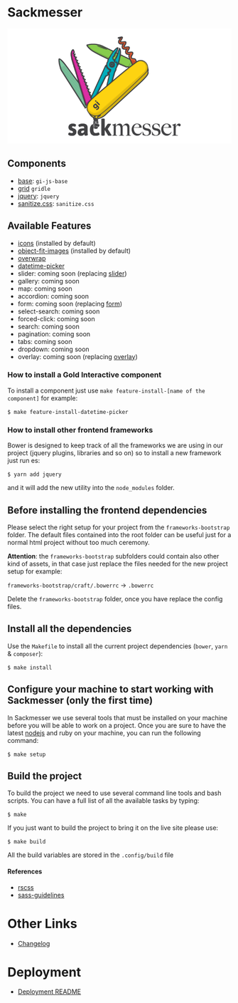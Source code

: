 # Sackmesser

![Sackmesser logo](sackmesser.png)

## Components

- [base](https://github.com/Goldinteractive/js-base): `gi-js-base`
- [grid](http://gridle.org/) `gridle`
- [jquery](https://jquery.com): `jquery`
- [sanitize.css](https://github.com/jonathantneal/sanitize.css): `sanitize.css`

## Available Features

- [icons](https://github.com/Goldinteractive/feature-icons) (installed by default)
- [object-fit-images](https://github.com/Goldinteractive/feature-object-fit-images) (installed by default)
- [overwrap](https://github.com/Goldinteractive/feature-overwrap)
- [datetime-picker](https://github.com/Goldinteractive/feature-datetime-picker)
- slider: coming soon (replacing [slider](http://goldinteractive.github.io/ui-slider/))
- gallery: coming soon
- map: coming soon
- accordion: coming soon
- form: coming soon (replacing [form](http://goldinteractive.github.io/ui-form/))
- select-search: coming soon
- forced-click: coming soon
- search: coming soon
- pagination: coming soon
- tabs: coming soon
- dropdown: coming soon
- overlay: coming soon (replacing [overlay](http://goldinteractive.github.io/ui-overlay/))


### How to install a Gold Interactive component

To install a component just use `make feature-install-[name of the component]` for example:

```shell
$ make feature-install-datetime-picker
```


### How to install other frontend frameworks

Bower is designed to keep track of all the frameworks we are using in our project (jquery plugins, libraries and so on) so to install a new framework just run es:

```shell
$ yarn add jquery
```
and it will add the new utility into the `node_modules` folder.


## Before installing the frontend dependencies

Please select the right setup for your project from the `frameworks-bootstrap` folder.
The default files contained into the root folder can be useful just for a normal html project without too much ceremony.

__Attention__: the `frameworks-bootstrap` subfolders could contain also other kind of assets, in that case just replace the files needed for the new project setup for example:

`frameworks-bootstrap/craft/.bowerrc` -> `.bowerrc`

Delete the `frameworks-bootstrap` folder, once you have replace the config files.


## Install all the dependencies

Use the `Makefile` to install all the current project dependencies (`bower`, `yarn` & `composer`):

```shell
$ make install
```


## Configure your machine to start working with Sackmesser (only the first time)

In Sackmesser we use several tools that must be installed on your machine before you will be able to work on a project. Once you are sure to have the latest [nodejs](http://nodejs.org/) and ruby on your machine, you can run the following command:

```shell
$ make setup
```


## Build the project

To build the project we need to use several command line tools and bash scripts. You can have a full list of all the available tasks by typing:

```shell
$ make
```

If you just want to build the project to bring it on the live site please use:

```shell
$ make build
```

All the build variables are stored in the `.config/build` file


#### References

- [rscss](http://rscss.io/)
- [sass-guidelines](http://sass-guidelin.es/)


# Other Links

- [Changelog](CHANGELOG.md)


# Deployment

- [Deployment README](.deployment/README.md)

